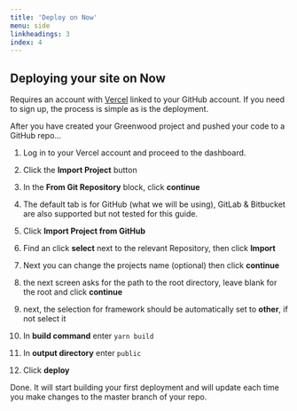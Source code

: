 ```yaml
---
title: 'Deploy on Now'
menu: side
linkheadings: 3
index: 4
---
```


## Deploying your site on Now

Requires an account with [Vercel](https://vercel.com/) linked to your GitHub account. If you need to sign up, the process is simple as is the deployment.

After you have created your Greenwood project and pushed your code to a GitHub repo...

1. Log in to your Vercel account and proceed to the dashboard.

1. Click the **Import Project** button

1. In the **From Git Repository** block, click **continue**

1. The default tab is for GitHub (what we will be using), GitLab & Bitbucket are also supported but not tested for this guide.

1. Click **Import Project from GitHub**

1. Find an click **select** next to the relevant Repository, then click **Import**

1. Next you can change the projects name (optional) then click **continue**

1. the next screen asks for the path to the root directory, leave blank for the root and click **continue**

1. next, the selection for framework should be automatically set to **other**, if not select it

1. In **build command** enter `yarn build`

1. In **output directory** enter `public`

1. Click **deploy**


Done. It will start building your first deployment and will update each time you make changes to the master branch of your repo.
